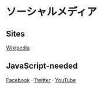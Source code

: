 # ソーシャルメディア

## Sites

[Wikipedia](https://www.wikipedia.org/)

## JavaScript-needed

[Facebook](https://www.facebook.com/)
·
[Twitter](https://twitter.com)
·
[YouTube](https://www.youtube.com)

